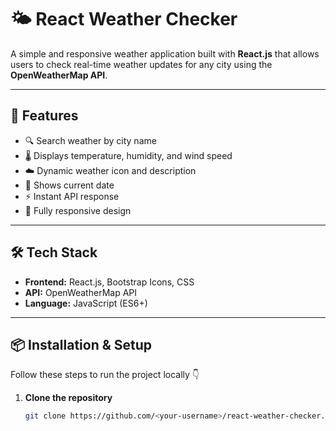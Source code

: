 # 🌤️ React Weather Checker

A simple and responsive weather application built with **React.js** that allows users to check real-time weather updates for any city using the **OpenWeatherMap API**.

---

## 🚀 Features

- 🔍 Search weather by city name  
- 🌡️ Displays temperature, humidity, and wind speed  
- ☁️ Dynamic weather icon and description  
- 📅 Shows current date  
- ⚡ Instant API response  
- 📱 Fully responsive design  

---

## 🛠️ Tech Stack

- **Frontend:** React.js, Bootstrap Icons, CSS  
- **API:** OpenWeatherMap API  
- **Language:** JavaScript (ES6+)  

---

## 📦 Installation & Setup

Follow these steps to run the project locally 👇

1. **Clone the repository**
   ```bash
   git clone https://github.com/<your-username>/react-weather-checker.git
